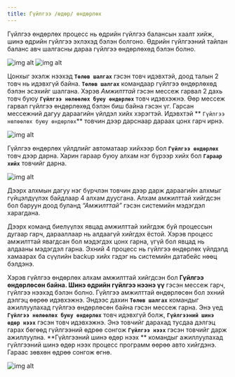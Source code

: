 ```yaml
---
title: Гүйлгээ /өдөр/ өндөрлөх
---
```

Гүйлгээ өндөрлөх процесс нь өдрийн гүйлгээ балансын хаалт хийж, шинэ өдрийн гүйлгээ эхлэхэд бэлэн болгоно. Өдрийн гүйлгээний тайлан баланс авч шалгасны дараа гүйлгээ өндөрлөхөд бэлэн болно.
>
![img alt](/img/image51.png)
![img alt](/img/image52.png)

Цонхыг эхэлж нээхэд **`Төлөв шалгах`** гэсэн товч идэвхтэй, доод талын 2 товч нь идэвхгүй байна. **`Төлөв шалгах`** командаар гүйлгээ өндөрлөхөд бэлэн эсэхийг шалгана. Хэрэв _Амжилттай_ гэсэн мессеж гарвал 2 дахь товч буюу  **`Гүйлгээ нөлөөлөх буюу өндөрлөх`** товч  идэвхэжнэ. Өөр мессеж гарвал гүйлгээ өндөрлөхөд бэлэн биш байна гэсэн үг. Гарсан мессежний дагуу дараагийн үйлдэл хийх хэрэгтэй. Идэвхтэй  ** `Гүйлгээ нөлөөлөх буюу өндөрлөх`** товчин дээр дарснаар дараах цонх гарч ирнэ. 
>
![img alt](/img/image53.png)

Гүйлгээ өндөрлөх үйлдлийг автоматаар хийхээр бол **`Гүйлгээ өндөрлөх`** товч дээр дарна. Харин гараар буюу алхам нэг бүрээр хийх бол **`Гараар хийх`** товчийг дарна. 
>
![img alt](/img/image54.png)

Дээрх алхмын дагуу нэг бүрчлэн товчин дээр дарж дараагийн алхмыг гүйцэлдүүлэх байдлаар 4 алхам дуусгана. Алхам амжилттай хийгдсэн бол баруун доод буланд _“Амжилттай”_ гэсэн системийн мэдэгдэл харагдана. 

Дээрх команд биелүүлэх явцад амжилттай хийгдэж буй процессын дугаар гарч, дарааллаар нь алдаагүй хийгдэх ёстой. Хэрэв процесс амжилттай явагдсан бол мэдэгдэх цонх гарна, үгүй бол явцад нь алдааны мэдэгдэл гарна. Эхний 4 процесс нь гүйлгээ өндөрлөх үйлдэлд хамаарах ба сүүлийн backup хийх гэдэг нь системийн датабейс нөөц бэлдэнэ.

Хэрэв гүйлгээ өндөрлөх алхам амжилттай хийгдсэн бол **Гүйлгээ өндөрлөсөн байна. Шинэ өдрийн гүйлгээ нээнэ үү** гэсэн мессеж гарч, гүйлгээ нээхэд бэлэн болно.
Гүйлгээ амжилттай өндөрлөсөн бол эхний дэлгэц өөрөө идэвхэжнэ. Эндээс дахин **`Төлөв шалгах`** командыг ажиллуулахад гүйлгээ өндөрлөсөн байна гэсэн мессеж гарна. Энэ үед **`Гүйлгээ нөлөөлөх буюу өндөрлөх`** товч идэвхгүй болж, **`Гүйлгээний шинэ өдөр нээх`** гэсэн товч идэвхэжнэ. Энэ товчийг дарахад тусдаа дэлгэц гарах бөгөөд гүйлгээний өдрөө сонгож **`Гүйлгээ нээх`** гэсэн товчийг дарж ажиллуулна.
**Гүйлгээний шинэ өдөр нээх ** командыг ажиллуулахад гүйлгээний шинэ өдөр нээх процесс программ өөрөө авто хийгдэнэ. Гараас зөвхөн өдрөө сонгож өгнө.

![img alt](/img/image55.png)


